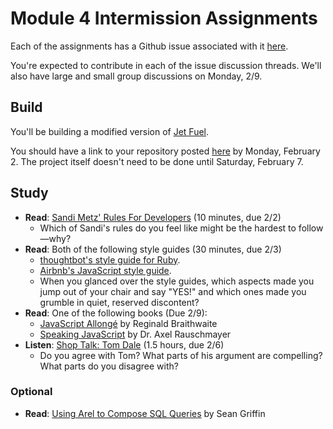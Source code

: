 # Module 4 Intermission Assignments

Each of the assignments has a Github issue associated with it [here][ghissues].

You're expected to contribute in each of the issue discussion threads. We'll also have large and small group discussions on Monday, 2/9.

[ghissues]: https://github.com/turingschool/intermission-assignments/issues?q=is%3Aopen+is%3Aissue+label%3A1409

## Build

You'll be building a modified version of [Jet Fuel](https://gist.github.com/stevekinney/cac8d9374e99a0d7d4b2).

You should have a link to your repository posted [here][jfsub] by Monday, February 2. The project itself doesn't need to be done until Saturday, February 7.

[jfsub]: https://github.com/turingschool/intermission-assignments/issues/1

## Study

* **Read**: [Sandi Metz' Rules For Developers][sandi] (10 minutes, due 2/2)
  * Which of Sandi's rules do you feel like might be the hardest to follow—why?
* **Read**: Both of the following style guides (30 minutes, due 2/3)
  * [thoughtbot's style guide for Ruby][tbruby].
  * [Airbnb's JavaScript style guide][airbnbjs].
  * When you glanced over the style guides, which aspects made you jump out of your chair and say "YES!" and which ones made you grumble in quiet, reserved discontent?
* **Read**: One of the following books (Due 2/9):
  * [JavaScript Allongé](https://leanpub.com/javascript-allonge/read) by Reginald Braithwaite
  * [Speaking JavaScript](http://speakingjs.com/es5/) by Dr. Axel Rauschmayer
* **Listen**: [Shop Talk: Tom Dale](http://shoptalkshow.com/episodes/147-tom-dale/) (1.5 hours, due 2/6)
  * Do you agree with Tom? What parts of his argument are compelling? What parts do you disagree with?

### Optional

* **Read**: [Using Arel to Compose SQL Queries][arel] by Sean Griffin

[sandi]: http://robots.thoughtbot.com/sandi-metz-rules-for-developers
[tbruby]: https://github.com/thoughtbot/guides/tree/master/style#ruby
[airbnbjs]: https://github.com/airbnb/javascript
[hound]: http://robots.thoughtbot.com/introducing-hound
[arel]: http://robots.thoughtbot.com/using-arel-to-compose-sql-queries
[tomdale]: http://shoptalkshow.com/episodes/147-tom-dale/
[speakingjs]: http://speakingjs.com/es5/
[allonge]: https://leanpub.com/javascript-allonge/read
